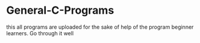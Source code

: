 # General-C-Programs

this all programs are uploaded for the sake of help of the program beginner learners. Go through it well
